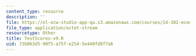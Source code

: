 ```yaml
---
content_type: resource
description: ''
file: https://ol-ocw-studio-app-qa.s3.amazonaws.com/courses/14-382-econometrics-spring-2017/73b063d590f5a75fe2545e440fd8f7a6_TestScores-v9.R
file_type: application/octet-stream
resourcetype: Other
title: TestScores-v9.R
uid: 73b063d5-90f5-a75f-e254-5e440fd8f7a6
---
```

